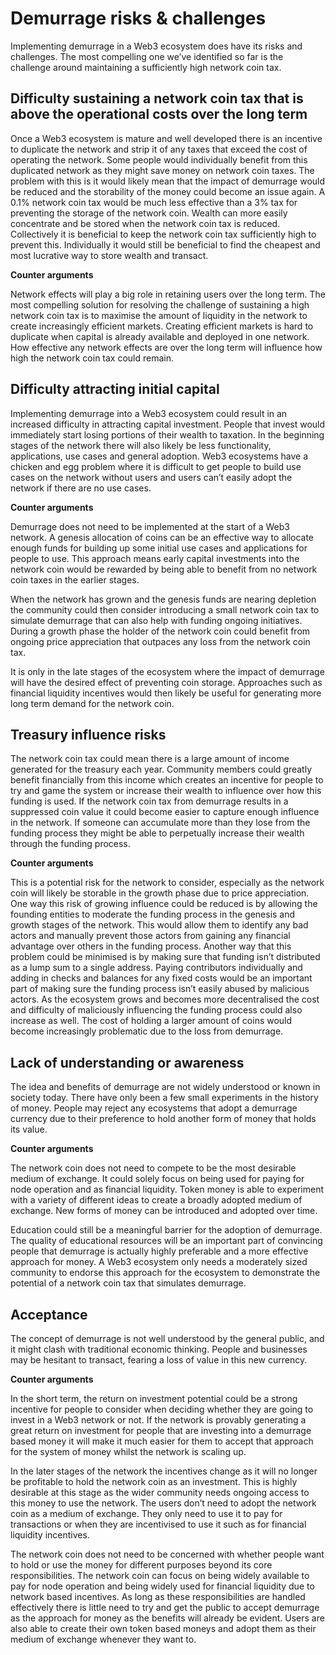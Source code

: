 # Demurrage risks & challenges

Implementing demurrage in a Web3 ecosystem does have its risks and challenges. The most compelling one we’ve identified so far is the challenge around maintaining a sufficiently high network coin tax.



## Difficulty sustaining a network coin tax that is above the operational costs over the long term

Once a Web3 ecosystem is mature and well developed there is an incentive to duplicate the network and strip it of any taxes that exceed the cost of operating the network. Some people would individually benefit from this duplicated network as they might save money on network coin taxes. The problem with this is it would likely mean that the impact of demurrage would be reduced and the storability of the money could become an issue again. A 0.1% network coin tax would be much less effective than a 3% tax for preventing the storage of the network coin. Wealth can more easily concentrate and be stored when the network coin tax is reduced. Collectively it is beneficial to keep the network coin tax sufficiently high to prevent this. Individually it would still be beneficial to find the cheapest and most lucrative way to store wealth and transact.



**Counter arguments**

Network effects will play a big role in retaining users over the long term. The most compelling solution for resolving the challenge of sustaining a high network coin tax is to maximise the amount of liquidity in the network to create increasingly efficient markets. Creating efficient markets is hard to duplicate when capital is already available and deployed in one network. How effective any network effects are over the long term will influence how high the network coin tax could remain.



## **Difficulty attracting initial capital**

Implementing demurrage into a Web3 ecosystem could result in an increased difficulty in attracting capital investment. People that invest would immediately start losing portions of their wealth to taxation. In the beginning stages of the network there will also likely be less functionality, applications, use cases and general adoption. Web3 ecosystems have a chicken and egg problem where it is difficult to get people to build use cases on the network without users and users can’t easily adopt the network if there are no use cases.



**Counter arguments**

Demurrage does not need to be implemented at the start of a Web3 network. A genesis allocation of coins can be an effective way to allocate enough funds for building up some initial use cases and applications for people to use. This approach means early capital investments into the network coin would be rewarded by being able to benefit from no network coin taxes in the earlier stages.

When the network has grown and the genesis funds are nearing depletion the community could then consider introducing a small network coin tax to simulate demurrage that can also help with funding ongoing initiatives. During a growth phase the holder of the network coin could benefit from ongoing price appreciation that outpaces any loss from the network coin tax.

It is only in the late stages of the ecosystem where the impact of demurrage will have the desired effect of preventing coin storage. Approaches such as financial liquidity incentives would then likely be useful for generating more long term demand for the network coin.



## **Treasury influence risks**

The network coin tax could mean there is a large amount of income generated for the treasury each year. Community members could greatly benefit financially from this income which creates an incentive for people to try and game the system or increase their wealth to influence over how this funding is used. If the network coin tax from demurrage results in a suppressed coin value it could become easier to capture enough influence in the network. If someone can accumulate more than they lose from the funding process they might be able to perpetually increase their wealth through the funding process.



**Counter arguments**

This is a potential risk for the network to consider, especially as the network coin will likely be storable in the growth phase due to price appreciation. One way this risk of growing influence could be reduced is by allowing the founding entities to moderate the funding process in the genesis and growth stages of the network. This would allow them to identify any bad actors and manually prevent those actors from gaining any financial advantage over others in the funding process. Another way that this problem could be minimised is by making sure that funding isn’t distributed as a lump sum to a single address. Paying contributors individually and adding in checks and balances for any fixed costs would be an important part of making sure the funding process isn’t easily abused by malicious actors. As the ecosystem grows and becomes more decentralised the cost and difficulty of maliciously influencing the funding process could also increase as well. The cost of holding a larger amount of coins would become increasingly problematic due to the loss from demurrage.



## **Lack of understanding or awareness**

The idea and benefits of demurrage are not widely understood or known in society today. There have only been a few small experiments in the history of money. People may reject any ecosystems that adopt a demurrage currency due to their preference to hold another form of money that holds its value.



**Counter arguments**

The network coin does not need to compete to be the most desirable medium of exchange. It could solely focus on being used for paying for node operation and as financial liquidity. Token money is able to experiment with a variety of different ideas to create a broadly adopted medium of exchange. New forms of money can be introduced and adopted over time.

Education could still be a meaningful barrier for the adoption of demurrage. The quality of educational resources will be an important part of convincing people that demurrage is actually highly preferable and a more effective approach for money. A Web3 ecosystem only needs a moderately sized community to endorse this approach for the ecosystem to demonstrate the potential of a network coin tax that simulates demurrage.



## **Acceptance**

The concept of demurrage is not well understood by the general public, and it might clash with traditional economic thinking. People and businesses may be hesitant to transact, fearing a loss of value in this new currency.



**Counter arguments**

In the short term, the return on investment potential could be a strong incentive for people to consider when deciding whether they are going to invest in a Web3 network or not. If the network is provably generating a great return on investment for people that are investing into a demurrage based money it will make it much easier for them to accept that approach for the system of money whilst the network is scaling up.

In the later stages of the network the incentives change as it will no longer be profitable to hold the network coin as an investment. This is highly desirable at this stage as the wider community needs ongoing access to this money to use the network. The users don’t need to adopt the network coin as a medium of exchange. They only need to use it to pay for transactions or when they are incentivised to use it such as for financial liquidity incentives.

The network coin does not need to be concerned with whether people want to hold or use the money for different purposes beyond its core responsibilities. The network coin can focus on being widely available to pay for node operation and being widely used for financial liquidity due to network based incentives. As long as these responsibilities are handled effectively there is little need to try and get the public to accept demurrage as the approach for money as the benefits will already be evident. Users are also able to create their own token based moneys and adopt them as their medium of exchange whenever they want to.

